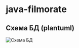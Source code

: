 # java-filmorate


## Схема БД (plantuml)
![Схема БД](https://www.plantuml.com/plantuml/svg/jP91Zzem48Nl_XMkUY47LA3bWYWYRGsDe1IbKLKafCWY0rZOJkGu5HNgVzyu0PpDPfN32ZXvPhutUS-UffegdGcEtkaZ2C02DCqF4UoP11ouNvQaStQme0a-tyjht_lX-fjmGJQcQHkpdpxnvYlRGAL2be9oy0LXl5xWpvDd0YnojjhyVn7VSvVvp7WNyrYDtlUklqb__A4eJN9KKW5c-hVhV_tk-frXpsb21XM4nmSc3TDAVQnG82ZZLQRVow7_DqiY_ilWGPu6ms6hAGKSQ0fXH7NEVdC3qcOeoXJLB2wIy5O1cHE_2VbKHI3TAPQKL43-13N_8MUdUmXREJD1LD-0kVVGX65NvbDse5IfJTWTUyL0HkcH9M_PKQgykkG0Ki437sSjCRlEscb9fEQdK6YmavwOJAYY0dCcGVzB0CTA7sE4aCa8TxiNR6yDZ_0rELGKNxPlNs9fUn-MRkvU3pLr6q1LtXIQ1cu-qJHNoWH_0W00)
